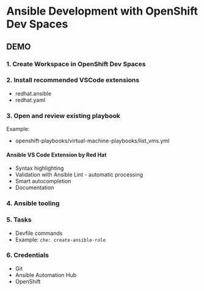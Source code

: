 # Ansible Development with OpenShift Dev Spaces



## DEMO

### 1. Create Workspace in OpenShift Dev Spaces
### 2. Install recommended VSCode extensions
- redhat.ansible
- redhat.yaml

### 3. Open and review existing playbook

Example:
- openshift-playbooks/virtual-machine-playbooks/list_vms.yml

#### Ansible VS Code Extension by Red Hat

- Syntax highlighting
- Validation with Ansible Lint - automatic processing
- Smart autocompletion
- Documentation

### 4. Ansible tooling

### 5. Tasks

- Devfile commands
- Example: `che: create-ansible-role`

### 6. Credentials

- Git
- Ansible Automation Hub
- OpenShift

